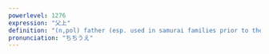 ```yaml
---
powerlevel: 1276
expression: "父上"
definition: "(n,pol) father (esp. used in samurai families prior to the Meiji period)"
pronunciation: "ちちうえ"
---
```

